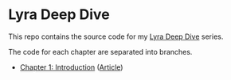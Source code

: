 # Lyra Deep Dive
This repo contains the source code for my [Lyra Deep Dive](https://unrealist.org/lyra-part-1) series.

The code for each chapter are separated into branches.

* [Chapter 1: Introduction](https://github.com/the-unrealist/lyra-deep-dive/tree/chapter1-introduction) ([Article](https://unrealist.org/lyra-part-1))
